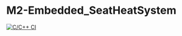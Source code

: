 # M2-Embedded_SeatHeatSystem


[![C/C++ CI](https://github.com/Abhilash1101/M2-Embedded_SeatHeatSystem/actions/workflows/c-cpp1.yml/badge.svg)](https://github.com/Abhilash1101/M2-Embedded_SeatHeatSystem/actions/workflows/c-cpp1.yml)
